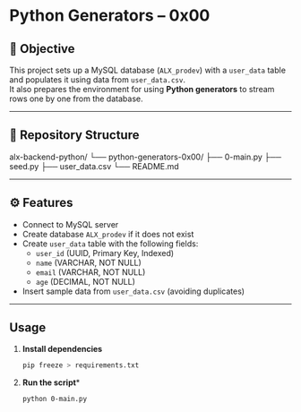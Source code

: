 # Python Generators – 0x00

## 📌 Objective
This project sets up a MySQL database (`ALX_prodev`) with a `user_data` table and populates it using data from `user_data.csv`.  
It also prepares the environment for using **Python generators** to stream rows one by one from the database.

---

## 📂 Repository Structure
alx-backend-python/
└── python-generators-0x00/
├── 0-main.py
├── seed.py
├── user_data.csv
└── README.md

---

## ⚙️ Features
- Connect to MySQL server
- Create database `ALX_prodev` if it does not exist
- Create `user_data` table with the following fields:
  - `user_id` (UUID, Primary Key, Indexed)  
  - `name` (VARCHAR, NOT NULL)  
  - `email` (VARCHAR, NOT NULL)  
  - `age` (DECIMAL, NOT NULL)  
- Insert sample data from `user_data.csv` (avoiding duplicates)

---

## Usage
1. **Install dependencies**  
   ```bash
   pip freeze > requirements.txt
   ```

2. **Run the script***
   ```bash
   python 0-main.py
   ```
      